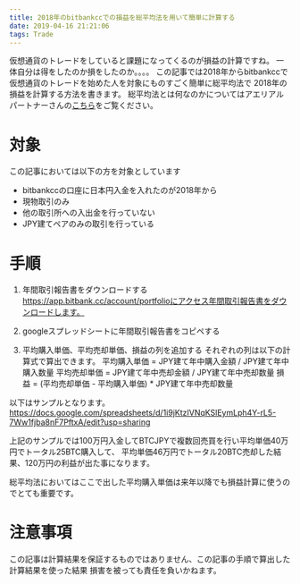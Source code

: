 ```yaml
---
title: 2018年のbitbankccでの損益を総平均法を用いて簡単に計算する
date: 2019-04-16 21:21:06
tags: Trade
---
```


仮想通貨のトレードをしていると課題になってくるのが損益の計算ですね。
一体自分は得をしたのか損をしたのか。。。。
この記事では2018年からbitbankccで仮想通貨のトレードを始めた人を対象にものすごく簡単に総平均法で
2018年の損益を計算する方法を書きます。
総平均法とは何なのかについてはアエリアルパートナーさんの[こちら](https://www.aerial-p.com/media/cryptocurrency-tax/moving-weighted-avarage.html)をご覧ください。

# 対象
この記事においては以下の方を対象としています
- bitbankccの口座に日本円入金を入れたのが2018年から
- 現物取引のみ
- 他の取引所への入出金を行っていない
- JPY建てペアのみの取引を行っている


# 手順
1. 年間取引報告書をダウンロードする
https://app.bitbank.cc/account/portfolioにアクセス年間取引報告書をダウンロードします。

2. googleスプレッドシートに年間取引報告書をコピペする


3. 平均購入単価、平均売却単価、損益の列を追加する
それぞれの列は以下の計算式で算出できます。
平均購入単価 = JPY建て年中購入金額 / JPY建て年中購入数量
平均売却単価 = JPY建て年中売却金額 / JPY建て年中売却数量
損益 = (平均売却単価 - 平均購入単価) * JPY建て年中売却数量


以下はサンプルとなります。
https://docs.google.com/spreadsheets/d/1i9jKtzIVNqKSlEymLph4Y-rL5-7Ww1fjba8nF7PftxA/edit?usp=sharing

上記のサンプルでは100万円入金してBTCJPYで複数回売買を行い平均単価40万円でトータル25BTC購入して、
平均単価46万円でトータル20BTC売却した結果、120万円の利益が出た事になります。


総平均法においてはここで出した平均購入単価は来年以降でも損益計算に使うのでとても重要です。


# 注意事項
この記事は計算結果を保証するものではありません、この記事の手順で算出した計算結果を使った結果
損害を被っても責任を負いかねます。
